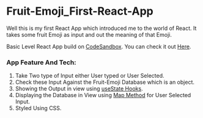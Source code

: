 # Fruit-Emoji_First-React-App

Well this is my first React App which introduced me to the world of React. It takes some fruit Emoji as input and out the meaning of that Emoji.

Basic Level React App build on [CodeSandbox](https://codesandbox.io). You can check it out [Here](https://048tx.csb.app/).


### App Feature And Tech:

1. Take Two type of Input either User typed or User Selected.
2. Check these Input Against the Fruit-Emoji Database which is an object.
3. Showing the Output in view using [useState Hooks](https://reactjs.org/docs/hooks-state.html).
4. Displaying the Database in View using [Map Method](https://reactjs.org/docs/lists-and-keys.html) for User Selected Input.
5. Styled Using CSS.
